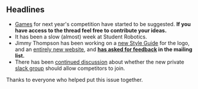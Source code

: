 ## Headlines

* [Games][games] for next year's competition have started to be suggested. **If you have access to the thread feel free to contribute your ideas.**
* It has been a slow (almost) week at Student Robotics.
* Jimmy Thompson has been working on a [new Style Guide][style-guide] for the logo, and an [entirely new website][new-site], and **[has asked for feedback][jimmy-post] in the mailing list.**
* There has been [continued discussion][slack-discussion] about whether the new private [slack group][slack-group] should allow competitors to join.

Thanks to everyone who helped put this issue together.


[games]: https://groups.google.com/forum/#!topic/srobo-game/-SNXPWVv8_M
[style-guide]: https://srobo.github.io/style/
[new-site]: https://srobo.github.io/website/
[jimmy-post]: https://groups.google.com/d/msg/srobo/fho0shyhFxM/4HLBNMtzAwAJ
[slack-discussion]: https://groups.google.com/d/msg/srobo/-l4vxh7clo4/fFxLHfCCAQAJ
[slack-group]: https://studentrobotics.slack.com/
